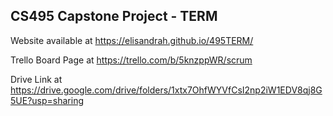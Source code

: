 ## CS495 Capstone Project - TERM

Website available at https://elisandrah.github.io/495TERM/

Trello Board Page at https://trello.com/b/5knzppWR/scrum

Drive Link at https://drive.google.com/drive/folders/1xtx7OhfWYVfCsI2np2iW1EDV8qj8G5UE?usp=sharing